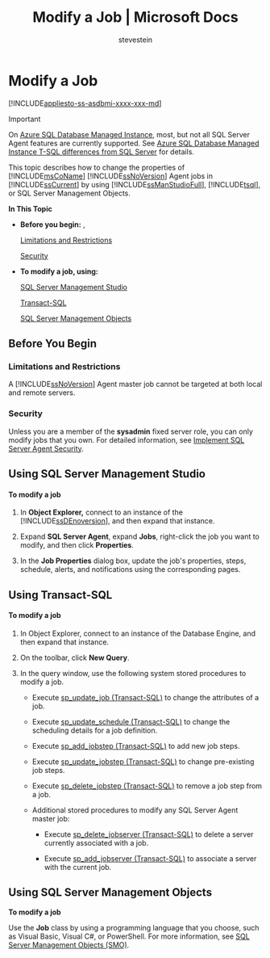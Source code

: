 ﻿---
title: "Modify a Job | Microsoft Docs"
ms.custom: ""
ms.date: "01/19/2017"
ms.prod: sql
ms.prod_service: "sql-tools"
ms.component: "ssms-agent"
ms.reviewer: ""
ms.suite: "sql"
ms.technology: ssms
ms.tgt_pltfrm: ""
ms.topic: conceptual
helpviewer_keywords: 
  - "jobs [SQL Server Agent], modifying"
  - "modifying jobs"
  - "SQL Server Agent jobs, modifying"
ms.assetid: dd5e5f20-20c4-4ab9-a19a-db87577dcd43
caps.latest.revision: 5
author: "stevestein"
ms.author: "sstein"
manager: craigg
monikerRange: "= azuresqldb-mi-current || >= sql-server-2016 || = sqlallproducts-allversions"
---
# Modify a Job
[!INCLUDE[appliesto-ss-asdbmi-xxxx-xxx-md](../../includes/appliesto-ss-asdbmi-xxxx-xxx-md.md)]

> [!IMPORTANT]  
> On [Azure SQL Database Managed Instance](https://docs.microsoft.com/azure/sql-database/sql-database-managed-instance), most, but not all SQL Server Agent features are currently supported. See [Azure SQL Database Managed Instance T-SQL differences from SQL Server](https://docs.microsoft.com/azure/sql-database/sql-database-managed-instance-transact-sql-information#sql-server-agent) for details.

This topic describes how to change the properties of [!INCLUDE[msCoName](../../includes/msconame_md.md)] [!INCLUDE[ssNoVersion](../../includes/ssnoversion_md.md)] Agent jobs in [!INCLUDE[ssCurrent](../../includes/sscurrent_md.md)] by using [!INCLUDE[ssManStudioFull](../../includes/ssmanstudiofull_md.md)], [!INCLUDE[tsql](../../includes/tsql_md.md)], or SQL Server Management Objects.  
  
**In This Topic**  
  
-   **Before you begin:** ,  
  
    [Limitations and Restrictions](#Restrictions)  
  
    [Security](#Security)  
  
-   **To modify a job, using:**  
  
    [SQL Server Management Studio](#SSMS)  
  
    [Transact-SQL](#TSQL)  
  
    [SQL Server Management Objects](#SMO)  
  
## <a name="BeforeYouBegin"></a>Before You Begin  
  
### <a name="Restrictions"></a>Limitations and Restrictions  
A [!INCLUDE[ssNoVersion](../../includes/ssnoversion_md.md)] Agent master job cannot be targeted at both local and remote servers.  
  
### <a name="Security"></a>Security  
Unless you are a member of the **sysadmin** fixed server role, you can only modify jobs that you own. For detailed information, see [Implement SQL Server Agent Security](../../ssms/agent/implement-sql-server-agent-security.md).  
  
## <a name="SSMS"></a>Using SQL Server Management Studio  
  
#### To modify a job  
  
1.  In **Object Explorer,** connect to an instance of the [!INCLUDE[ssDEnoversion](../../includes/ssdenoversion_md.md)], and then expand that instance.  
  
2.  Expand **SQL Server Agent**, expand **Jobs**, right-click the job you want to modify, and then click **Properties**.  
  
3.  In the **Job Properties** dialog box, update the job's properties, steps, schedule, alerts, and notifications using the corresponding pages.  
  
## <a name="TSQL"></a>Using Transact-SQL  
  
#### To modify a job  
  
1.  In Object Explorer, connect to an instance of the Database Engine, and then expand that instance.  
  
2.  On the toolbar, click **New Query**.  
  
3.  In the query window, use the following system stored procedures to modify a job.  
  
    -   Execute [sp_update_job (Transact-SQL)](http://msdn.microsoft.com/en-us/cbdfea38-9e42-47f3-8fc8-5978b82e2623) to change the attributes of a job.  
  
    -   Execute [sp_update_schedule (Transact-SQL)](http://msdn.microsoft.com/en-us/97b3119b-e43e-447a-bbfb-0b5499e2fefe) to change the scheduling details for a job definition.  
  
    -   Execute [sp_add_jobstep (Transact-SQL)](http://msdn.microsoft.com/en-us/97900032-523d-49d6-9865-2734fba1c755) to add new job steps.  
  
    -   Execute [sp_update_jobstep (Transact-SQL)](http://msdn.microsoft.com/en-us/e158802c-c347-4a5d-bf75-c03e5ae56e6b) to change pre-existing job steps.  
  
    -   Execute [sp_delete_jobstep (Transact-SQL)](http://msdn.microsoft.com/en-us/421ede8e-ad57-474a-9fb9-92f70a3e77e3) to remove a job step from a job.  
  
    -   Additional stored procedures to modify any SQL Server Agent master job:  
  
        -   Execute [sp_delete_jobserver (Transact-SQL)](http://msdn.microsoft.com/en-us/6d63ed32-68cf-4d8f-aa40-05a3826e05b8) to delete a server currently associated with a job.  
  
        -   Execute [sp_add_jobserver (Transact-SQL)](http://msdn.microsoft.com/en-us/485252cc-0081-490a-9bd1-cbbd68eea286) to associate a server with the current job.  
  
## <a name="SMO"></a>Using SQL Server Management Objects  
**To modify a job**  
  
Use the **Job** class by using a programming language that you choose, such as Visual Basic, Visual C#, or PowerShell. For more information, see [SQL Server Management Objects (SMO)](http://msdn.microsoft.com/library/ms162169.aspx).  
  
